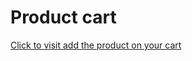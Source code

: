 # Product cart
[Click to visit add the product on your cart](https://avantikasingh2110.github.io/Product_Cart/)